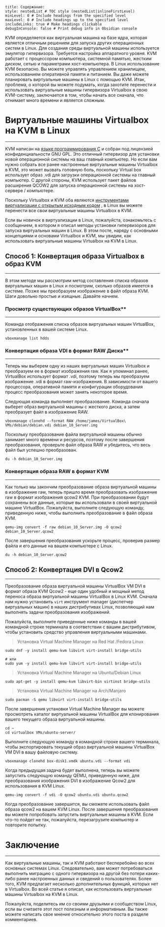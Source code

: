 
```table-of-contents
title: Содержание:
style: nestedList # TOC style (nestedList|inlineFirstLevel)
minLevel: 0 # Include headings from the specified level
maxLevel: 0 # Include headings up to the specified level
includeLinks: true # Make headings clickable
debugInConsole: false # Print debug info in Obsidian console
```

KVM определяется как виртуальная машина на базе ядра, которая является отличным решением для запуска других операционных систем в Linux. Для создания среды виртуальной машины используется эмулятор гипервизора. Требуется настройка аппаратного уровня. KVM работает с процессором компьютера, системной памятью, жестким диском, сетью и параметрами хост-компьютера. В Linux использование KVM безопасно. Вы можете управлять управлением хранилищем, использованием оперативной памяти и питанием. Вы даже можете планировать виртуальные машины в Linux с помощью KVM. Итак, проблема, о которой вы можете подумать, когда захотите перенести и использовать виртуальные машины гипервизора Virtualbox в свою KVM-систему, заключается в том, чтобы начать все сначала, что отнимает много времени и является сложным.

# Виртуальные машины Virtualbox на KVM в Linux

---

KVM написан на [языке программирования C](https://www.ubuntupit.com/best-c-programming-books-available/ "20 Лучших книг по программированию на C, которые должен прочитать каждый программист") и собран под лицензией конфиденциальности GNU GPL. Это отличный гипервизор для установки новой операционной системы на ваш главный компьютер. Но если вам нужно собрать все ранее настроенные виртуальные машины Virtualbox в KVM, это может вызвать головную боль, поскольку Virtual box использует образ .vdi для загрузки операционной системы на главный компьютер. С другой стороны, KVM использует пакет файлов расширения QCOW2 для запуска операционной системы на хост-сервере / компьютере.

Поскольку Virtualbox и KVM оба являются [инструментами виртуализации с открытым исходным кодом](https://www.ubuntupit.com/best-vmware-tools-for-modern-enterprises/ "Топ-30 лучших инструментов VMware для современных предприятий") , в Linux вы можете перенести все свои виртуальные машины Virtualbox в KVM.

Если вы новичок в виртуализации в Linux, пожалуйста, ознакомьтесь с сообщением, в котором я описал методы установки гипервизоров для запуска виртуальных машин в Linux. В этом посте, наряду с основными концепциями и основами Virtualbox и KVM, мы увидим, как использовать виртуальные машины Virtualbox на KVM в Linux.

## Способ 1: Конвертация образа Virtualbox в образ KVM
---

В этом методе мы рассмотрим метод составления списка образов виртуальных машин в Linux и посмотрим, сколько образов имеется в системе. Позже мы преобразуем изображение в файл образа KVM. Шаги довольно простые и изящные. Давайте начнем.
### Просмотр существующих образов VirtualBox**
---

Команда отображения списка образов виртуальных машин VirtualBox, установленных в вашей системе Linux.

```shell
vboxmanage list hdds
```
### Конвертация образа VDI в формат RAW Диска**

---

Теперь мы выберем одну из наших виртуальных машин Virtualbox и преобразуем ее в формат изображения raw. Как я упоминал ранее, VirtualBox использует формат .vdi, поэтому теперь мы преобразуем изображение .vdi в формат raw-изображения. В зависимости от вашего процессора, оперативной памяти и конфигурации оборудования процесс преобразования может занять некоторое время.

Следующая команда выполняет преобразование. Команда сначала выберет образ виртуальной машины с жесткого диска, а затем преобразует файл в изображение RAW.

```shell
vboxmanage clonehd --format RAW /home/james/VirtualBox\ VMs/debian/debian.vdi debian_10_Server.img
```

Поскольку преобразование файла виртуальной машины обычно занимает много времени и ресурсов, поэтому после завершения преобразования, проверьте файл образа RAW и убедитесь, что весь файл был успешно преобразован.

```shell
du -h debian_10_Server.img
```
### Конвертация образа RAW в формат KVM

---

Как только мы закончим преобразование образа виртуальной машины в изображение raw, теперь пришло время преобразовать изображение raw в формат изображения qcow2 KVM. При преобразовании будут сохранены все данные, которые вы использовали в своей виртуальной машине VirtualBox. Пожалуйста, выполните следующую команду, приведенную ниже, чтобы выполнить преобразование в файл образа KVM.

```shell
qemu-img convert -f raw debian_10_Server.img -O qcow2 debian_10_Server.qcow2
```

После завершения преобразования ускорьте процесс, проверив размер файла и его данные на вашем компьютере с Linux.

```shell
du -h debian_10_Server.qcow2 
```
## Способ 2: Конвертация DVI в Qcow2

---

Преобразование образа виртуальной машины VirtualBox VM DVI в формат образа KVM Qcow2 - еще один удобный и мощный метод переноса образа виртуальной машины VirtualBox в Linux KVM. Сначала нам нужно установить `virt` инструмент manager (диспетчер виртуальных машин) в наших дистрибутивах Linux, позволяющий нам выполнять задачи преобразования изображений.

Пожалуйста, выполните приведенные ниже команды в вашей командной строке терминала в соответствии с вашим дистрибутивом, чтобы установить средство управления виртуальными машинами.

>Установка Virtual Machine Manager на Red Hat /Fedora Linux
```shell
sudo dnf -y install qemu-kvm libvirt virt-install bridge-utils

# или 
sudo yum -y install qemu-kvm libvirt virt-install bridge-utils
```

>Установка Virtual Machine Manager на Ubuntu/Debian Linux
```shell
sudo apt-get -y install qemu-kvm libvirt-bin virtinst bridge-utils
```

>Установка Virtual Machine Manager на Arch/Manjaro
```shell
sudo pacman -S qemu libvirt virt-install bridge-utils
```

После завершения установки Virtual Machine Manager вы можете просмотреть каталог виртуальной машины VirtualBox для клонирования вашего текущего образа виртуальной машины.

```shell
cd ~
cd virtualbox VMs/ubuntu-server/
```

Выполните следующую команду в командной строке вашего терминала, чтобы экспортировать текущий образ виртуальной машины VirtualBox VM DVI в вашу файловую систему.

```shell
vboxmanage clonehd box-disk1.vmdk ubuntu.vdi --format vdi
```

Когда предыдущая задача будет выполнена, теперь вы можете запустить следующую команду QEMU, приведенную ниже, для преобразования изображения DVI в изображение Qcow2 для использования в KVM Linux.

```shell
qemu-img convert -f vdi -O qcow2 ubuntu.vdi ubuntu.qcow2
```

Когда преобразование завершится, вы сможете использовать файл образа qcow2 на вашем KVM Linux. После завершения преобразования вы можете попробовать запустить виртуальные машины в KVM. Если что-то пойдет не так, пожалуйста, перезагрузите компьютер и повторите попытку.

# Заключение

---

Как виртуальные машины, так и KVM работают бесперебойно во всех основных системах Linux. Следовательно, вам может потребоваться выполнить миграцию с одного гипервизора на другой без потери каких-либо ранее настроенных данных и сведений о пользователях. Более того, KVM предлагает несколько дополнительных функций, которых нет в Virtualbox. Во всей статье я описал, как использовать виртуальные машины Virtualbox на KVM в Linux.

Пожалуйста, поделитесь им со своими друзьями и сообществом Linux, если вы считаете этот пост полезным и информативным. Вы также можете написать свое мнение относительно этого поста в разделе комментариев.